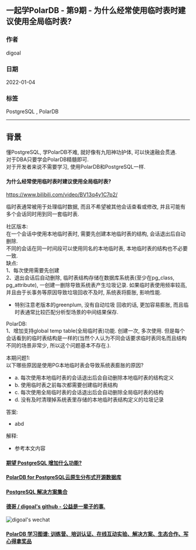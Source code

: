 ## 一起学PolarDB - 第9期 - 为什么经常使用临时表时建议使用全局临时表?            
                              
### 作者                       
digoal                              
                              
### 日期                              
2022-01-04                             
                              
### 标签                              
PostgreSQL , PolarDB                               
                              
----                              
                              
## 背景              
懂PostgreSQL, 学PolarDB不难, 就好像有九阳神功护体, 可以快速融会贯通.                     
对于DBA只要学会PolarDB精髓即可.                     
对于开发者来说不需要学习, 使用PolarDB和PostgreSQL一样.                                
          
#### 为什么经常使用临时表时建议使用全局临时表?         
https://www.bilibili.com/video/BV13q4y1C7p2/  
  
临时表通常被用于处理临时数据, 而且不希望被其他会话查看或修改, 并且可能有多个会话同时用到同一套临时表.    
  
社区版本:      
在一个会话中使用本地临时表时, 需要先创建本地临时表的结构, 会话退出后自动删除.   
不同的会话在同一时间段可以使用同名的本地临时表, 本地临时表的结构也不必要一致.   
缺点:  
1、每次使用需要先创建  
2、退出会话后自动删除, 临时表结构存储在数据库系统表(至少在pg_class, pg_attribute), 一创建一删除导致系统表产生垃圾记录. 如果临时表使用频率较高, 并且由于长事务等原因导致垃圾回收不及时, 系统表将膨胀, 影响性能.   
- 特别注意老版本的greenplum, 没有自动垃圾 回收的话, 更加容易膨胀, 而且临时表通常比较匹配分析型场景的中间结果保存.  
           
PolarDB:         
1、增加支持global temp table(全局临时表)功能. 创建一次, 多次使用. 但是每个会话看到的临时表结构是一样的(当然个人认为不同会话要求临时表同名而且结构不同的场景非常少, 所以这个问题基本不存在.).   
  
本期问题1:          
以下哪些原因是使用PG本地临时表会导致系统表膨胀的原因?     
- a. 每次使用本地临时表的会话退出后会自动删除本地临时表的结构定义          
- b. 使用临时表之前每次都需要创建临时表结构    
- c. 每次使用全局临时表的会话退出后会自动删除全局临时表的结构   
- d. 没有及时清理掉系统表里存储的本地临时表结构定义的垃圾记录   
                    
答案:                    
- abd           
                
解释:                
- 参考本文内容           
    
    
  
#### [期望 PostgreSQL 增加什么功能?](https://github.com/digoal/blog/issues/76 "269ac3d1c492e938c0191101c7238216")
  
  
#### [PolarDB for PostgreSQL云原生分布式开源数据库](https://github.com/ApsaraDB/PolarDB-for-PostgreSQL "57258f76c37864c6e6d23383d05714ea")
  
  
#### [PostgreSQL 解决方案集合](https://yq.aliyun.com/topic/118 "40cff096e9ed7122c512b35d8561d9c8")
  
  
#### [德哥 / digoal's github - 公益是一辈子的事.](https://github.com/digoal/blog/blob/master/README.md "22709685feb7cab07d30f30387f0a9ae")
  
  
![digoal's wechat](../pic/digoal_weixin.jpg "f7ad92eeba24523fd47a6e1a0e691b59")
  
  
#### [PolarDB 学习图谱: 训练营、培训认证、在线互动实验、解决方案、生态合作、写心得拿奖品](https://www.aliyun.com/database/openpolardb/activity "8642f60e04ed0c814bf9cb9677976bd4")
  
